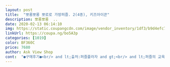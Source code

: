 ```yaml
---
layout: post 
title:  "뽀롱뽀롱 뽀로로 가방퍼즐. 2(4종), 키즈아이콘" 
description: 뽀롱뽀롱  ..
date: 2020-02-13 06:14:10 
img: https://static.coupangcdn.com/image/vendor_inventory/1df3/b9d4efc7986c0777d12f3e83b6417cb57fc5b8569398b512cc63870f922d.jpg 
linkUrl: https://coupa.ng/bo5A3p 
categories: [1019] 
color: BF360C 
price: 7680 
author: Ask View Shop 
cont:  "●구매후기●<br/> and lt;출처:퍼즐플라자 and gt;<br/> and lt;퍼즐의 교육적 효과 and gt;<br/>1.<br/> 구매이유<br/>1.<br/> 집중력 향상<br/>2.<br/> 만족도<br/>2.<br/> 인내력 향상<br/>26개월된 우리집 외계인이 드디어<br/>27개월 딸인데<br/>3.<br/> 성취욕 강화<br/>4.<br/> 퍼즐의 교육적 효과는 어린아이들 뿐만 아니라 성인들에게도 적용 됩니다.<br/><br/>5.<br/> 이에 다른 기능적 측면에서도<br/>가방 재질이 플라스틱이니 사용하다보면 깨지겠거니 싶기도 하고<br/>가장 큰 교육적인 기능으로<br/>가족과 함께 여가시간을 즐길수 있는<br/>간단한 퍼즐에서 부터 단계적으로 퍼즐을 접해 드리면 노인분들에게도 성취감을 심어줄 뿐만<br/>개발 채택 됨으로써 광범위하게<br/>겉가방이 깨져서 왔어요~<br/>공급이 되었다고 합니다.<br/><br/>교육적 기능을 들 수 있습니다.<br/><br/>그 부분 때문에 별 하나 빠진 것 뿐<br/>그냥 쓰려구요~<br/>그래도 완전한 모습이 아니라 조금 아쉽네요~<br/>그리고 맨 앞의 퍼즐도 찍혀있구요.<br/>.<br/>ㅠㅠ<br/>근데 분명 리퍼상품도 아닌 것 같은데<br/>꼭지퍼즐부터 시작해서 온갖 원목퍼즐부터<br/>나무 조각 퍼즐로 세계지도 그림을 맞추면서<br/>낮잠 자고 일어나서 퍼즐!ㅎ ㅎ<br/>놀이터 다녀와서 퍼즐!<br/>누구나 갖아 보셨다면 공감이 가는 부분입니다.<br/><br/>두고 두고 크면서 가지고놀기 좋네요.<br/><br/>많은 효과를 가지고 있습니다.<br/><br/>맞추는 과정에서 다소 어려움이 있다 하더라도 끝까지 퍼즐을 완수하려 합니다.<br/><br/>발전에 앞장서고 있습니다.<br/><br/>뿌듯해요.<br/>ㅎ ㅎ<br/>산만하고 움직임이 많은 아이들,<br/>상품의 구성은 좋아요^^<br/>생산 공급되어 남녀노소의 전 연령층이<br/>세계적으로 다양한 주제 테마의 퍼즐그림이<br/>세계적인 화가, 사진작가, 일러스터등의<br/>스스로 작업을 완성했다는 성취감은 아이들에게 대단한 자부심을 갖게 합니다.<br/><br/>시작을 하시는 것 이 좋습니다.<br/><br/>아니라 치매에도 높은 효과를 거두고 있습니다.<br/><br/>아이가 21개월때 구매했었나? 그런데 그땐 그냥 마춰진<br/>안에 퍼즐 그림이 선명하고 다양한 그림으로 구성되어 있어서 아이가 쉽게 흥미를 가져서 좋아요<br/>앞으로 몇 년은 쓸수있는 퍼즐이여서 이 가격이라면<br/>어린이들의 지능개발을 위한 교육용 교구 교재로<br/>언제인지 기억은 안 나지만<br/>여가 활용에서 전문적인 취미생활로도<br/>오늘도 눈 뜨자마자 퍼즐!<br/>외국의 역사 공부를 하게 하였으며,<br/>우리집 외계인이 퍼즐을 좋아해서<br/>유명 그림작품을 직소퍼즐에 접목하여<br/>유아용 퍼즐을 졸업하고<br/>유일하게 앉아있는 시간은<br/>이 가격에 뽀로로퍼즐 너무 마음에들어요.<br/><br/>이때 인내력을 키워주는 중요한 역할을 합니다.<br/><br/>일러스트 그림 등<br/>입체형, 종이 퍼즐은 수십개... <br/>.<br/>ㅎ ㅎ<br/>자리할 수 있으며<br/>잘 마추는정도는 아직 안되지만<br/>잠시도 가만히 있지 않는 말썸꾸러기가<br/>정서적인 문화 도구로 성장하였으며,<br/>좋아하는 캐릭터를 갖고 싶어하는 아이들에게<br/>좋아하는 퍼즐을 접하면 아이들은<br/>주의할 부분은 처음 시작은 수량이 적은 퍼즐부터<br/>주제 테마로 한 그림을 개발하여<br/>주제 테마별로 생산하여 오늘날 세계 퍼즐문화<br/>지금 23개월인데 퍼즐 케이스만보이면 빼려고난리... <br/><br/>집중력 향상을 들 수 있습니다.<br/><br/>찍힌 게 아쉽긴 하지만 언뜻보면 티도 안 나고 해서<br/>차츰 동물모형, 동화 속의 어린이 주인공 등을<br/>최고 품질의 퍼즐제품을 풍경화, 명화,<br/>컬러감이나 그림도 귀엽고 좋네요.<br/><br/>특히 나이가 연로하신 노인들에게<br/>특히 일본에서는<br/>퍼즐로 맞추도록 하였습니다.<br/><br/>퍼즐사준지 두달이 다되어가는데 몇번 안가지고 놀았는데<br/>퍼즐은 1760년대 영국에서<br/>퍼즐을 다 맞춘 후의 뿌뜻함을<br/>퍼즐을 완성하는 과정에서 끝까지 맞추려면 아이들에게 인내력이 필요합니다.<br/><br/>퍼즐을 좋아하길래 샀어요~<br/>퍼즐의 기능 가운데서도 가장 으뜸은<br/>퍼즐조각을 빼기 바쁜 우리딸... <br/><br/>퍼즐할 때랑 책 볼 때.<br/>ㅎ ㅎ<br/>피스가 많은걸 하게 되었어요.<br/>ㅎ ㅎ<br/>하나쯤 구매해도 돈이 아깝지않은 퍼즐임~❤<br/>한 곳에 집중할 수 있는 여건을 조성해 주시면 산만함을 줄일 수 있는 교육적 효과가 있습니다.<br/><br/>흥미를 줄 수 있는 퍼즐제품을 접해 주면서<br/>" 
---
```

